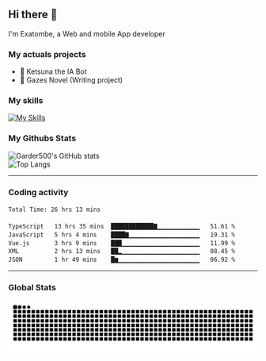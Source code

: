 ## Hi there 👋

I'm Exatombe, a Web and mobile App developer

### My actuals projects 
- 🔭 Ketsuna the IA Bot
- 🌱 Gazes Novel (Writing project)

### My skills

[![My Skills](https://skillicons.dev/icons?i=js,ts,html,bots,css,dotnet,rust,go,firebase,php,nodejs,nextjs,mysql,postgres,prisma,mongodb,vue,react,nuxtjs&perline=5)](https://skillicons.dev)

### My Githubs Stats

<!--- ![Garder 500 stats](https://github-readme-stats.vercel.app/api?username=garder500&show_icons=true&theme=Gradient) -->
![Garder500's GitHub stats](https://github-readme-stats.vercel.app/api?username=exatombe&show_icons=true&theme=material-palenight&include_all_commits=true&custom_title=My%20Github%20Stats)
<br/>
![Top Langs](https://github-readme-stats.vercel.app/api/top-langs/?username=exatombe&theme=material-palenight&layout=compact)

---
### Coding activity

<!--START_SECTION:waka-->

```txt
Total Time: 26 hrs 13 mins

TypeScript   13 hrs 35 mins  ████████████▇▁▁▁▁▁▁▁▁▁▁▁▁   51.61 %
JavaScript   5 hrs 4 mins    ████▇▁▁▁▁▁▁▁▁▁▁▁▁▁▁▁▁▁▁▁▁   19.31 %
Vue.js       3 hrs 9 mins    ███▁▁▁▁▁▁▁▁▁▁▁▁▁▁▁▁▁▁▁▁▁▁   11.99 %
XML          2 hrs 13 mins   ██▂▁▁▁▁▁▁▁▁▁▁▁▁▁▁▁▁▁▁▁▁▁▁   08.45 %
JSON         1 hr 49 mins    █▆▁▁▁▁▁▁▁▁▁▁▁▁▁▁▁▁▁▁▁▁▁▁▁   06.92 %
```

<!--END_SECTION:waka-->

---

### Global Stats 

![Snake.svg](https://github.com/exatombe/exatombe/blob/output/github-contribution-grid-snake.svg)
